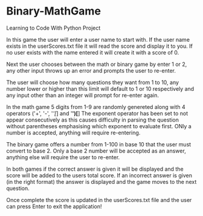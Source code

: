 # Binary-MathGame
Learning to Code With Python Project

In this game the user will enter a user name to start with. If the user name exists in the userScores.txt file it will read the score and display it to you. If no user exists with the name entered it will create it with a score of 0.

Next the user chooses between the math or binary game by enter 1 or 2, any other input throws up an error and prompts the user to re-enter.

The user will choose how many questions they want from 1 to 10, any number lower or higher than this limit will default to 1 or 10 respectively and any input other than an integer will prompt for re-enter again.

In the math game 5 digits from 1-9 are randomly genereted along with 4 operators ('+', '-', '*'[*] and '**')[**] The exponent operator has been set to not appear consecutively as this causes difficulty in parsing the question without parentheses emphasising which exponent to evaluate first. ONly a number is accepted, anything will require re-entering.

The binary game offers a number from 1-100 in base 10 that the user must convert to base 2. Only a base 2 number will be accepted as an answer, anything else will require the user to re-enter.

In both games if the correct answer is given it will be displayed and the score will be added to the users total score. If an incorrect answer is given (in the right format) the answer is displayed and the game moves to the next question.

Once complete the score is updated in the userScores.txt file and the user can press Enter to exit the application!

